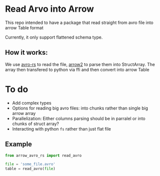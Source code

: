 # Read Arvo into Arrow

This repo intended to have a package that read straight from avro file into arrow Table format

Currently, it only support flattened schema type.

## How it works:

We use [avro-rs](https://github.com/flavray/avro-rs) to read the file, [arrow2](https://github.com/jorgecarleitao/arrow2) to parse them into StructArray.
The array then transfered to python via ffi and then convert into arrow Table


# To do
- Add complex types
- Options for reading big avro files: into chunks rather than single big arrow array
- Parallelization: Either columns parsing should be in parralel or into chunks of struct array?
- Interacting with python `fs` rather than just flat file

## Example

```python
from arrow_avro_rs import read_avro

file = 'some_file.avro'
table = read_avro(file)

```
